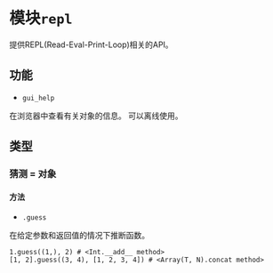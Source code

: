# 模块`repl`

提供REPL(Read-Eval-Print-Loop)相关的API。

## 功能

* `gui_help`

在浏览器中查看有关对象的信息。 可以离线使用。

## 类型

### 猜测 = 对象

#### 方法

* `.guess`

在给定参数和返回值的情况下推断函数。

``` erg
1.guess((1,), 2) # <Int.__add__ method>
[1, 2].guess((3, 4), [1, 2, 3, 4]) # <Array(T, N).concat method>
```